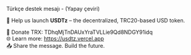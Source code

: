 Türkçe destek mesajı - (Yapay çeviri)

🚀 Help us launch **USDTz** – the decentralized, TRC20-based USD token.

💸 Donate TRX: TDhqMjTnDAUxYraTVLLie9Qd8NDGY91idq  
🌐 Learn more: https://usdtz.vercel.app  
📤 Share the message. Build the future.

